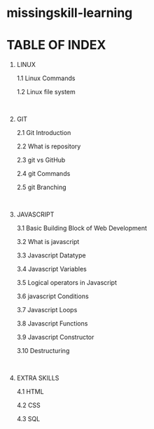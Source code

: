 # missingskill-learning

# TABLE OF INDEX

1. LINUX 

   1.1  Linux Commands
   
   1.2  Linux file system
   
   <br/>
   
 2. GIT
  
     2.1  Git Introduction

     2.2  What is repository

     2.3  git vs GitHub

     2.4  git Commands

     2.5  git Branching
     
    <br/>
   
  3. JAVASCRIPT
    
     3.1  Basic Building Block of Web Development
     
     3.2  What is javascript
     
     3.3  Javascript Datatype
     
     3.4  Javascript Variables
     
     3.5  Logical operators in Javascript
     
     3.6  javascript Conditions
     
     3.7  Javascript Loops
     
     3.8  Javascript Functions
     
     3.9  Javascript Constructor
     
     3.10  Destructuring
     
      <br/>
     
     
   4. EXTRA SKILLS
   
       4.1  HTML

       4.2  CSS

       4.3  SQL



